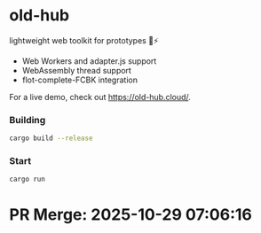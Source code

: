 # old-hub
lightweight web toolkit for prototypes 🦀⚡

- Web Workers and adapter.js support
- WebAssembly thread support
- flot-complete-FCBK integration

For a live demo, check out https://old-hub.cloud/.

### Building
```bash
cargo build --release
```

### Start
```bash
cargo run
```


# PR Merge: 2025-10-29 07:06:16
